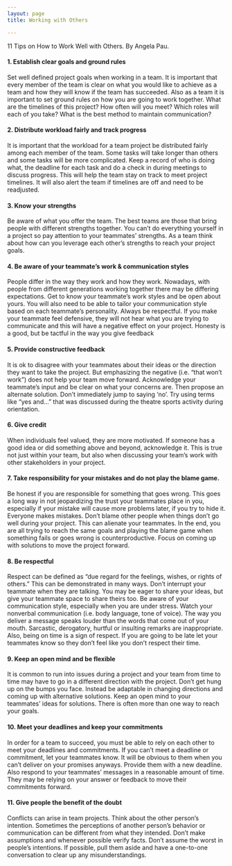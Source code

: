 ```yaml
---
layout: page
title: Working with Others

---
```


11 Tips on How to Work Well with Others. By Angela Pau.

#### 1.	Establish clear goals and ground rules
Set well defined project goals when working in a team.  It is important that every member of the team is clear on what you would like to achieve as a team and how they will know if the team has succeeded.  Also as a team it is important to set ground rules on how you are going to work together.  What are the timelines of this project?  How often will you meet?  Which roles will each of you take?  What is the best method to maintain communication?  

#### 2.	Distribute workload fairly and track progress
It is important that the workload for a team project be distributed fairly among each member of the team.  Some tasks will take longer than others and some tasks will be more complicated.  Keep a record of who is doing what, the deadline for each task and do a check in during meetings to discuss progress.  This will help the team stay on track to meet project timelines.  It will also alert the team if timelines are off and need to be readjusted.  

#### 3.	Know your strengths
Be aware of what you offer the team.  The best teams are those that bring people with different strengths together.  You can’t do everything yourself in a project so pay attention to your teammates’ strengths.  As a team think about how can you leverage each other’s strengths to reach your project goals.

#### 4.	Be aware of your teammate’s work & communication styles 
People differ in the way they work and how they work.  Nowadays, with people from different generations working together there may be differing expectations.  Get to know your teammate’s work styles and be open about yours.  You will also need to be able to tailor your communication style based on each teammate’s personality.  Always be respectful.  If you make your teammate feel defensive, they will not hear what you are trying to communicate and this will have a negative effect on your project.  Honesty is a good, but be tactful in the way you give feedback 

#### 5.	Provide constructive feedback
It is ok to disagree with your teammates about their ideas or the direction they want to take the project.  But emphasizing the negative (i.e. “that won’t work”) does not help your team move forward.  Acknowledge your teammate’s input and be clear on what your concerns are.  Then propose an alternate solution.  Don’t immediately jump to saying ‘no’.  Try using terms like “yes and…” that was discussed during the theatre sports activity during orientation.

#### 6.	Give credit
When individuals feel valued, they are more motivated.  If someone has a good idea or did something above and beyond, acknowledge it.  This is true not just within your team, but also when discussing your team’s work with other stakeholders in your project.


#### 7.	Take responsibility for your mistakes and do not play the blame game.
Be honest if you are responsible for something that goes wrong.  This goes a long way in not jeopardizing the trust your teammates place in you, especially if your mistake will cause more problems later, if you try to hide it.  Everyone makes mistakes.  Don’t blame other people when things don’t go well during your project.  This can alienate your teammates.  In the end, you are all trying to reach the same goals and playing the blame game when something fails or goes wrong is counterproductive.  Focus on coming up with solutions to move the project forward.

#### 8.	Be respectful
Respect can be defined as “due regard for the feelings, wishes, or rights of others.”
This can be demonstrated in many ways.  Don’t interrupt your teammate when they are talking.  You may be eager to share your ideas, but give your teammate space to share theirs too.  Be aware of your communication style, especially when you are under stress.  Watch your nonverbal communication (i.e. body language, tone of voice).  The way you deliver a message speaks louder than the words that come out of your mouth.   Sarcastic, derogatory, hurtful or insulting remarks are inappropriate.  Also, being on time is a sign of respect.  If you are going to be late let your teammates know so they don’t feel like you don’t respect their time.

#### 9.	Keep an open mind and be flexible
It is common to run into issues during a project and your team from time to time may have to go in a different direction with the project.  Don’t get hung up on the bumps you face.  Instead be adaptable in changing directions and coming up with alternative solutions.  Keep an open mind to your teammates’ ideas for solutions.  There is often more than one way to reach your goals.  

#### 10.	Meet your deadlines and keep your commitments
In order for a team to succeed, you must be able to rely on each other to meet your deadlines and commitments.  If you can’t meet a deadline or commitment, let your teammates know.  It will be obvious to them when you can’t deliver on your promises anyways.  Provide them with a new deadline.  Also respond to your teammates’ messages in a reasonable amount of time.  They may be relying on your answer or feedback to move their commitments forward.  

#### 11.	Give people the benefit of the doubt
Conflicts can arise in team projects.  Think about the other person’s intention.  Sometimes the perceptions of another person’s behavior or communication can be different from what they intended. Don’t make assumptions and whenever possible verify facts.  Don’t assume the worst in people’s intentions.  If possible, pull them aside and have a one-to-one conversation to clear up any misunderstandings.  
